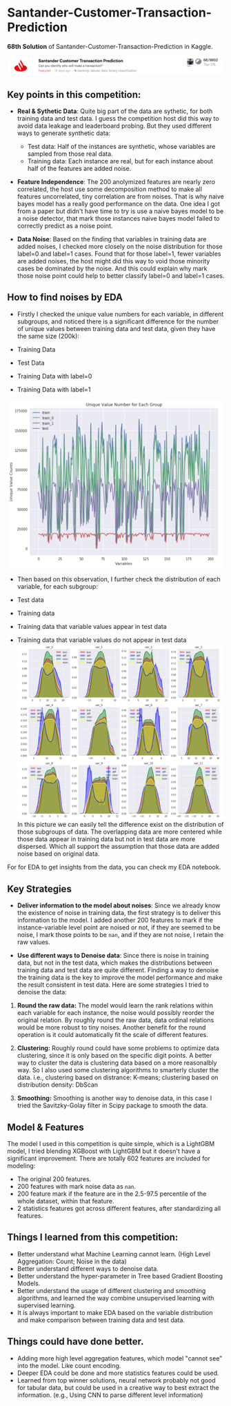 # Santander-Customer-Transaction-Prediction

**68th Solution** of Santander-Customer-Transaction-Prediction in Kaggle.



![rank](img/rank.png)


## Key points in this competition:
 - **Real & Sythetic Data**: Quite big part of the data are sythetic, for both training data and test data. I guess the competition host did this way to avoid data leakage and leaderboard probing. But they used different ways to generate synthetic data:
 
    - Test data: Half of the instances are synthetic, whose variables are sampled from those real data.
    - Training data: Each instance are real, but for each instance about half of the features are added noise.
 
 - **Feature Independence**: The 200 anolymized features are nearly zero correlated, the host use some decomposition method to make all features uncorrelated, tiny correlation are from noises. That is why naive bayes model has a really good performance on the data. One idea I got from a paper but didn't have time to try is use a naive bayes model to be a noise detector, that mark those instances naive bayes model failed to correctly predict as a noise point.
 
 
 - **Data Noise**: Based on the finding that variables in training data are added noises, I checked more closely on the noise distribution for those label=0 and label=1 cases. Found that for those label=1, fewer variables are added noises, the host might did this way to void those minority cases be dominated by the noise. And this could explain why mark those noise point could help to better classify label=0 and label=1 cases.

## How to find noises by EDA
 - Firstly I checked the unique value numbers for each variable, in different subgroups, and noticed there is a significant difference for the number of unique values between training data and test data, given they have the same size (200k):
 
  - Training Data
  - Test Data
  - Training Data with label=0
  - Training Data with label=1

![unique](img/unique_values.png)

 - Then based on this observation, I further check the distribution of each variable, for each subgroup:
 
  - Test data
  - Training data
  - Training data that variable values appear in test data
  - Training data that variable values do not appear in test data
 ![distribution](img/distribution.png)
 In this picture we can easily tell the difference exist on the distribution of those subgroups of data. The overlapping data are more centered while those data appear in training data but not in test data are more dispersed. Which all support the assumption that those data are added noise based on original data.
 
 For for EDA to get insights from the data, you can check my EDA notebook.
 
## Key Strategies
- **Deliver information to the model about noises**: Since we already know the existence of noise in training data, the first strategy is to deliver this information to the model. I added another 200 features to mark if the instance-variable level point are noised or not, if they are seemed to be noise, I mark those points to be `nan`, and if they are not noise, I retain the raw values.

- **Use different ways to Denoise data**: Since there is noise in training data, but not in the test data, which makes the distributions between training data and test data are quite different. Finding a way to denoise the training data is the key to improve the model performance and make the result consistent in test data. Here are some strategies I tried to denoise the data:

 1. **Round the raw data:** The model would learn the rank relations within each variable for each instance, the noise would possibly reorder the original relation. By roughly round the raw data, data ordinal relations would be more robust to tiny noises. Another benefit for the round operation is it could automatically fit the scale of different features. 
 
 2. **Clustering:** Roughly round could have some problems to optimize data clustering, since it is only based on the specific digit points. A better way to cluster the data is clustering data based on a more reasonalbly way. So I also used some clustering algorithms to smarterly cluster the data. i.e., clustering based on distrance: K-means; clustering based on distribution density: DbScan
 3. **Smoothing:** Smoothing is another way to denoise data, in this case I tried the Savitzky-Golay filter in Scipy package to smooth the data.



## Model & Features
The model I used in this competition is quite simple, which is a LightGBM model, I tried blending XGBoost with LightGBM but it doesn't have a significant improvement.
There are totally 602 features are included for modeling:

-  The original 200 features.
-  200 features with mark noise data as `nan`.
-  200 feature mark if the feature are in the 2.5-97.5 percentile of the whole dataset, within that feature.
-  2 statistics features got across different features, after standardizing all features.



## Things I learned from this competition:

* Better understand what Machine Learning cannot learn. (High Level Aggregation: Count; Noise in the data)
* Better understand different ways to denoise data.
* Better understand the hyper-parameter in Tree based Gradient Boosting Models.
* Better understand the usage of different clustering and smoothing algorithms, and learned the way combine unsupervised learning with supervised learning.
* It is always important to make EDA based on the variable distribution and make comparison between training data and test data.


## Things could have done better.

* Adding more high level aggregation features, which model "cannot see" into the model. Like count encoding.
* Deeper EDA could be done and more statistics features could be used.
* Learned from top winner solutions, neural network probably not good for tabular data, but could be used in a creative way to best extract the information. (e.g., Using CNN to parse different level information)